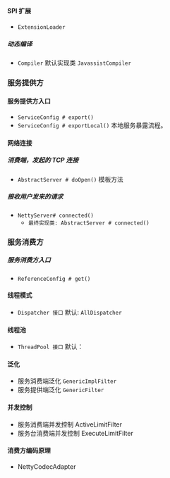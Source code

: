 #### SPI 扩展
- `ExtensionLoader` 


##### 动态编译
- `Compiler` 默认实现类 `JavassistCompiler` 


### 服务提供方
#### 服务提供方入口
- `ServiceConfig # export()`
- `ServiceConfig # exportLocal()` 本地服务暴露流程。

#### 网络连接
##### 消费端，发起的 TCP 连接
- `AbstractServer # doOpen()` 模板方法



##### 接收用户发来的请求
- `NettyServer# connected()`
    - `最终实现类: AbstractServer # connected()`
    
    
 ### 服务消费方
 ##### 服务消费方入口
 - `ReferenceConfig # get()`
 

#### 线程模式
- `Dispatcher 接口` 默认: `AllDispatcher`

#### 线程池
- `ThreadPool 接口` 默认：


#### 泛化
- 服务消费端泛化 `GenericImplFilter`
- 服务提供端泛化 `GenericFilter`

#### 并发控制
- 服务消费端并发控制 ActiveLimitFilter
- 服务台消费端并发控制 ExecuteLimitFilter 

#### 消费方编码原理
- NettyCodecAdapter